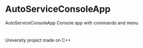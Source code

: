 # AutoServiceConsoleApp
AutoServiceConsoleApp
Console app with commands and menu
#
University project made on C++
